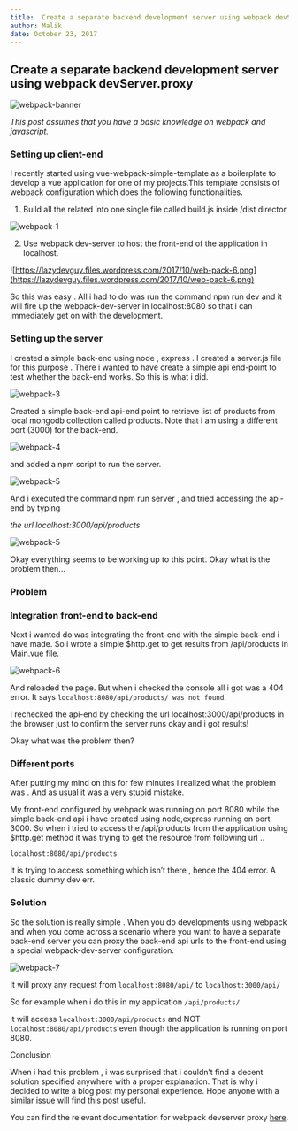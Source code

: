 ```yaml
---
title:  Create a separate backend development server using webpack devServer.proxy
author: Malik
date: October 23, 2017
---
```



## Create a separate backend development server using webpack devServer.proxy

![webpack-banner](https://lazydevguy.files.wordpress.com/2017/10/web-pack-9.png?w=1024&h=633&crop=1)

*This post assumes that you have a basic knowledge on webpack and javascript.*

### Setting up client-end
I recently started using vue-webpack-simple-template as a boilerplate to develop a vue application for one of my projects.This template consists of webpack configuration which does the following functionalities.

1. Build all the related into one single file called build.js inside /dist director

![webpack-1](https://lazydevguy.files.wordpress.com/2017/10/web-pack-5.png)

2. Use webpack dev-server to host the front-end of the application in localhost.

![https://lazydevguy.files.wordpress.com/2017/10/web-pack-6.png](https://lazydevguy.files.wordpress.com/2017/10/web-pack-6.png)

So this was easy . All i had to do was run the command npm run dev and it will fire up the webpack-dev-server in localhost:8080 so that i can immediately get on with the development.

### Setting up the server

I created a simple back-end using node , express . I created a server.js file for this purpose . There i wanted to have create a simple api end-point to test whether the back-end works. So this is what i did.

![webpack-3](https://lazydevguy.files.wordpress.com/2017/10/web-pack-11.png)

Created a simple back-end api-end point to retrieve list of products from local mongodb collection called products. Note that i am using a different port (3000) for the back-end.

![webpack-4](https://lazydevguy.files.wordpress.com/2017/10/web-pack-2.png)

and added a npm script to run the server.

![webpack-5](https://lazydevguy.files.wordpress.com/2017/10/web-pack-3.png)

And i executed the command npm run server , and tried accessing the api-end by typing

*the url localhost:3000/api/products*

![webpack-5](https://lazydevguy.files.wordpress.com/2017/10/web-pack-4.png)

Okay everything seems to be working up to this point. Okay what is the problem then...


### Problem

### Integration front-end to back-end

Next i wanted do was integrating the front-end with the simple back-end i have made.
So i wrote a simple $http.get to get results from /api/products in Main.vue file.

![webpack-6](https://lazydevguy.files.wordpress.com/2017/10/web-pack-7.png)

And reloaded the page. But when i checked the console all i got was a 404 error. It says `localhost:8080/api/products/ was not found`.

I rechecked the api-end by checking the url localhost:3000/api/products in the browser just to confirm the server runs okay and i got results!

Okay what was the problem then?

### Different ports

After putting my mind on this for few minutes i realized what the problem was . And as usual it was a very stupid mistake.

My front-end configured by webpack was running on port 8080 while the simple back-end api i have created using node,express running on port 3000. So when i tried to access the /api/products from the application using $http.get method it was trying to get the resource from following url ..

`localhost:8080/api/products`

It is trying to access something which isn’t there , hence the 404 error. A classic dummy dev err.

### Solution

So the solution is really simple . When you do developments using webpack and when you come across a scenario where you want to have a separate back-end server you can proxy the back-end api urls to the front-end using a special webpack-dev-server configuration.

![webpack-7](https://lazydevguy.files.wordpress.com/2017/10/web-pack-8.png)

It will proxy any request from `localhost:8080/api/` to `localhost:3000/api/`

So for example when i do this in my application `/api/products/`

it will access `localhost:3000/api/products` and NOT `localhost:8080/api/products` even though the application is running on port 8080.

Conclusion

When i had this problem , i was surprised that i couldn’t find a decent solution specified anywhere with a proper explanation. That is why i decided to write a blog post my personal experience. Hope anyone with a similar issue will find this post useful.

You can find the relevant documentation for webpack devserver proxy [here](https://webpack.js.org/configuration/dev-server/#devserver-proxy).